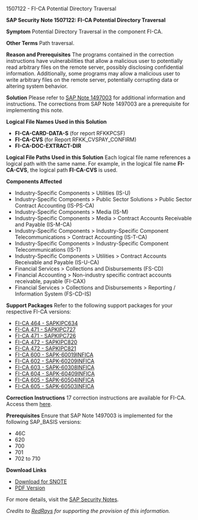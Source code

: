 1507122 - FI-CA Potential Directory Traversal

**SAP Security Note 1507122: FI-CA Potential Directory Traversal**

**Symptom**
Potential Directory Traversal in the component FI-CA.

**Other Terms**
Path traversal.

**Reason and Prerequisites**
The programs contained in the correction instructions have vulnerabilities that allow a malicious user to potentially read arbitrary files on the remote server, possibly disclosing confidential information. Additionally, some programs may allow a malicious user to write arbitrary files on the remote server, potentially corrupting data or altering system behavior.

**Solution**
Please refer to [SAP Note 1497003](https://me.sap.com/notes/1497003) for additional information and instructions. The corrections from SAP Note 1497003 are a prerequisite for implementing this note.

**Logical File Names Used in this Solution**
- **FI-CA-CARD-DATA-S** (for report RFKKPCSF)
- **FI-CA-CVS** (for Report RFKK_CVSPAY_CONFIRM)
- **FI-CA-DOC-EXTRACT-DIR**

**Logical File Paths Used in this Solution**
Each logical file name references a logical path with the same name. For example, in the logical file name **FI-CA-CVS**, the logical path **FI-CA-CVS** is used.

**Components Affected**
- Industry-Specific Components > Utilities (IS-U)
- Industry-Specific Components > Public Sector Solutions > Public Sector Contract Accounting (IS-PS-CA)
- Industry-Specific Components > Media (IS-M)
- Industry-Specific Components > Media > Contract Accounts Receivable and Payable (IS-M-CA)
- Industry-Specific Components > Industry-Specific Component Telecommunications > Contract Accounting (IS-T-CA)
- Industry-Specific Components > Industry-Specific Component Telecommunications (IS-T)
- Industry-Specific Components > Utilities > Contract Accounts Receivable and Payable (IS-U-CA)
- Financial Services > Collections and Disbursements (FS-CD)
- Financial Accounting > Non-industry specific contract accounts receivable, payable (FI-CAX)
- Financial Services > Collections and Disbursements > Reporting / Information System (FS-CD-IS)

**Support Packages**
Refer to the following support packages for your respective FI-CA versions:
- [FI-CA 464 - SAPKIPC634](https://me.sap.com/supportpackage/SAPKIPC634)
- [FI-CA 471 - SAPKIPC727](https://me.sap.com/supportpackage/SAPKIPC727)
- [FI-CA 471 - SAPKIPC726](https://me.sap.com/supportpackage/SAPKIPC726)
- [FI-CA 472 - SAPKIPC820](https://me.sap.com/supportpackage/SAPKIPC820)
- [FI-CA 472 - SAPKIPC821](https://me.sap.com/supportpackage/SAPKIPC821)
- [FI-CA 600 - SAPK-60019INFICA](https://me.sap.com/supportpackage/SAPK-60019INFICA)
- [FI-CA 602 - SAPK-60209INFICA](https://me.sap.com/supportpackage/SAPK-60209INFICA)
- [FI-CA 603 - SAPK-60308INFICA](https://me.sap.com/supportpackage/SAPK-60308INFICA)
- [FI-CA 604 - SAPK-60409INFICA](https://me.sap.com/supportpackage/SAPK-60409INFICA)
- [FI-CA 605 - SAPK-60504INFICA](https://me.sap.com/supportpackage/SAPK-60504INFICA)
- [FI-CA 605 - SAPK-60503INFICA](https://me.sap.com/supportpackage/SAPK-60503INFICA)

**Correction Instructions**
17 correction instructions are available for FI-CA. Access them [here](https://me.sap.com/corrins/0001507122/36).

**Prerequisites**
Ensure that SAP Note 1497003 is implemented for the following SAP_BASIS versions:
- 46C
- 620
- 700
- 701
- 702 to 710

**Download Links**
- [Download for SNOTE](https://notesdownloads.sap.com/note/0040000008929462017)
- [PDF Version](https://me.sap.com/sap/support/sfm/notes/print/0001507122?language=en-US&token=6946B886F1867D589646944E22C05CD9)

For more details, visit the [SAP Security Notes](https://me.sap.com/).

*Credits to [RedRays](https://redrays.io) for supporting the provision of this information.*